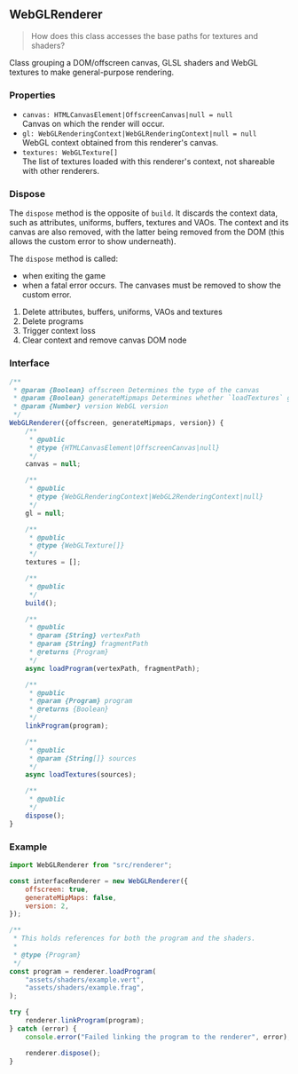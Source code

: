 ## WebGLRenderer

> How does this class accesses the base paths for textures and shaders?

Class grouping a DOM/offscreen canvas, GLSL shaders and WebGL textures to make general-purpose rendering.

### Properties

- `canvas: HTMLCanvasElement|OffscreenCanvas|null = null`  
Canvas on which the render will occur.
- `gl: WebGLRenderingContext|WebGLRenderingContext|null = null`  
WebGL context obtained from this renderer's canvas.
- `textures: WebGLTexture[]`  
The list of textures loaded with this renderer's context, not shareable with other renderers.

### Dispose

The `dispose` method is the opposite of `build`. It discards the context data, such as attributes, uniforms, buffers, textures and VAOs. The context and its canvas are also removed, with the latter being removed from the DOM (this allows the custom error to show underneath).

The `dispose` method is called:
- when exiting the game
- when a fatal error occurs. The canvases must be removed to show the custom error.

1. Delete attributes, buffers, uniforms, VAOs and textures
2. Delete programs
3. Trigger context loss
4. Clear context and remove canvas DOM node

### Interface

```js
/**
 * @param {Boolean} offscreen Determines the type of the canvas
 * @param {Boolean} generateMipmaps Determines whether `loadTextures` generates mipmaps for each texture
 * @param {Number} version WebGL version
 */
WebGLRenderer({offscreen, generateMipmaps, version}) {
	/**
	 * @public
	 * @type {HTMLCanvasElement|OffscreenCanvas|null}
	 */
	canvas = null;

	/**
	 * @public
	 * @type {WebGLRenderingContext|WebGL2RenderingContext|null}
	 */
	gl = null;

	/**
	 * @public
	 * @type {WebGLTexture[]}
	 */
	textures = [];

	/**
	 * @public
	 */
	build();

	/**
	 * @public
	 * @param {String} vertexPath
	 * @param {String} fragmentPath
	 * @returns {Program}
	 */
	async loadProgram(vertexPath, fragmentPath);

	/**
	 * @public
	 * @param {Program} program
	 * @returns {Boolean}
	 */
	linkProgram(program);

	/**
	 * @public
	 * @param {String[]} sources
	 */
	async loadTextures(sources);

	/**
	 * @public
	 */
	dispose();
}
```

### Example

```js
import WebGLRenderer from "src/renderer";

const interfaceRenderer = new WebGLRenderer({
	offscreen: true,
	generateMipMaps: false,
	version: 2,
});

/**
 * This holds references for both the program and the shaders.
 * 
 * @type {Program}
 */
const program = renderer.loadProgram(
	"assets/shaders/example.vert",
	"assets/shaders/example.frag",
);

try {
	renderer.linkProgram(program);
} catch (error) {
	console.error("Failed linking the program to the renderer", error);

	renderer.dispose();
}
```